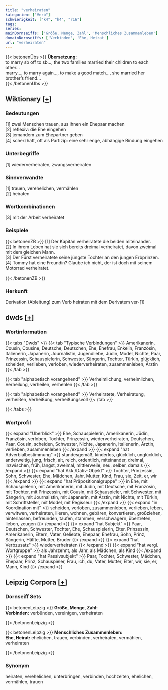 ```yaml
---
title: "verheiraten"
kategorien: ["Verb"]
schwierigkeit: ["k4", "h4", "r16"]
tags:
series:
mainDornseiffs: ['Größe, Menge, Zahl', 'Menschliches Zusammenleben']
domainDornseiffs: ['Verbinden', 'Ehe, Heirat']
url: "verheiraten"
---
```


{{< betonenÜbs >}}
**Übersetzung:**  
to marry sb off to sb..., the two families married their children to each other...  
marry..., to marry again..., to make a good match..., she married her brother’s friend...  
{{< /betonenÜbs >}}

## Wiktionary [[+](https://de.wiktionary.org/wiki/verheiraten)]

### Bedeutungen
[1] zwei Menschen trauen, aus ihnen ein Ehepaar machen  
[2] reflexiv: die Ehe eingehen  
[3] jemandem zum Ehepartner geben  
[4] scherzhaft, oft als Partizip: eine sehr enge, abhängige Bindung eingehen  

### Unterbegriffe
[1] wiederverheiraten, zwangsverheiraten  

### Sinnverwandte
[1] trauen, verehelichen, vermählen  
[2] heiraten  

### Wortkombinationen
[3] mit der Arbeit verheiratet  

### Beispiele
{{< betonenZB >}}
[1] Der Kapitän verheiratete die beiden miteinander.  
[2] In ihrem Leben hat sie sich bereits dreimal verheiratet, davon zweimal mit dem gleichen Mann.  
[3] Der Fürst verheiratete seine jüngste Tochter an den jungen Erbprinzen.  
[4] Tommy hat eine Freundin? Glaube ich nicht, der ist doch mit seinem Motorrad verheiratet.  

{{< /betonenZB >}}
### Herkunft
Derivation (Ableitung) zum Verb heiraten mit dem Derivatem ver-[1]  



## dwds [[+](https://www.dwds.de/wb/verheiraten)]

### Wortinformation
{{< tabs "Dwds" >}}
{{< tab "Typische Verbindungen" >}}
Amerikanerin, Cousin, Cousine, Deutsche, Deutschen, Ehe, Ehefrau, Enkelin, Französin, Italienerin, Japanerin, Journalistin, Jugendliebe, Jüdin, Model, Nichte, Paar, Prinzessin, Schauspielerin, Schwester, Sängerin, Tochter, Türkin, glücklich, scheiden, verlieben, verloben, wiederverheiraten, zusammenleben, Ärztin
{{< /tab >}}

{{< tab "alphabetisch vorangehend" >}}
Verheimlichung, verheimlichen, Verheilung, verheilen, verhehlen
{{< /tab >}}

{{< tab "alphabetisch vorangehend" >}}
Verheiratete, Verheiratung, verheißen, Verheißung, verheißungsvoll
{{< /tab >}}

{{< /tabs >}}

### Wortprofil
{{< expand "Überblick" >}} Ehe, Schauspielerin, Amerikanerin, Jüdin, Französin, verloben, Tochter, Prinzessin, wiederverheiraten, Deutschen, Paar, Cousin, scheiden, Schwester, Nichte, Japanerin, Italienerin, Ärztin, verlieben, zusammenleben {{< /expand >}}
{{< expand "hat Adverbialbestimmung" >}} standesgemäß, kinderlos, glücklich, unglücklich, anderweitig, jung, frisch, alt, reich, ordentlich, miteinander, dreimal, inzwischen, früh, längst, zweimal, mittlerweile, neu, selber, damals {{< /expand >}}
{{< expand "hat Akk./Dativ-Objekt" >}} Tochter, Prinzessin, Sohn, Schwester, Ehe, Mädchen, Jahr, Mutter, Kind, Frau, sie, Zeit, er, wir {{< /expand >}}
{{< expand "hat Präpositionalgruppe" >}} in Ehe, mit Schauspielerin, mit Amerikanerin, mit Jüdin, mit Deutsche, mit Französin, mit Tochter, mit Prinzessin, mit Cousin, mit Schauspieler, mit Schwester, mit Sängerin, mit Journalistin, mit Japanerin, mit Ärztin, mit Nichte, mit Türkin, mit Schriftsteller, mit Model, mit Regisseur {{< /expand >}}
{{< expand "in Koordination mit" >}} scheiden, verloben, zusammenleben, verlieben, leben, verwitwen, verheiraten, liieren, wohnen, gebären, konvertieren, großziehen, hinterlassen, befreunden, taufen, stammen, verschwägern, übertreten, lieben, zeugen {{< /expand >}}
{{< expand "hat Subjekt" >}} Paar, Deutschen, Schwester, Tochter, Ehe, Schauspielerin, Elter, Prinzessin, Amerikanerin, Eltern, Vater, Geliebte, Ehepaar, Ehefrau, Sohn, Prinz, Sängerin, Hälfte, Mutter, Bruder {{< /expand >}}
{{< expand "hat Verbzusatz" >}} wiederverheiraten {{< /expand >}}
{{< expand "hat vergl. Wortgruppe" >}} als Jahrzehnt, als Jahr, als Mädchen, als Kind {{< /expand >}}
{{< expand "hat Passivsubjekt" >}} Paar, Tochter, Schwester, Mädchen, Ehepaar, Prinz, Schauspieler, Frau, ich, du, Vater, Mutter, Elter, wir, sie, er, Mann, Kind {{< /expand >}}

## Leipzig Corpora [[+](https://corpora.uni-leipzig.de/en/res?word=verheiraten&corpusId=deu_newscrawl-public_2018)]

### Dornseiff Sets
{{< betonenLeipzig >}}
**Größe, Menge, Zahl:**  
**Verbinden:** verbünden, vereinigen, verheiraten  

{{< /betonenLeipzig >}}


{{< betonenLeipzig >}}
**Menschliches Zusammenleben:**  
**Ehe, Heirat:** ehelichen, trauen, verbinden, verheiraten, vermählen, verheiraten  

{{< /betonenLeipzig >}}

### Synonym
heiraten, verehelichen, unterbringen, verbinden, hochzeiten, ehelichen, vermählen, trauen

